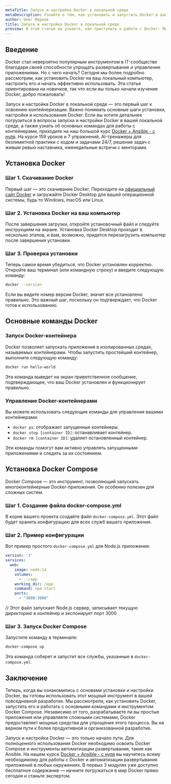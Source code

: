 ```yaml
---
metaTitle: Запуск и настройка Docker в локальной среде
metaDescription: Узнайте о том, как установить и запустить Docker в вашей локальной среде- Мы рассмотрим шаги установки, настройки и основные команды для работы с контейнерами-
author: Олег Марков
title: Запуск и настройка Docker в локальной среде
preview: В этой статье вы узнаете, как приступить к работе с Docker- Мы подробно рассмотрим процесс установки и обеспечим понимание основных возможностей Docker-
---
```


## Введение

Docker стал невероятно популярным инструментом в IT-сообществе благодаря своей способности упрощать развертывание и управление приложениями. Но с чего начать? Сегодня мы более подробно рассмотрим, как установить Docker на ваш локальный компьютер, настроить его и начать эффективно использовать. Эта статья ориентирована на новичков, так что если вы только начали изучение Docker, добро пожаловать!

Запуск и настройка Docker в локальной среде — это первый шаг к освоению контейнеризации.  Важно понимать основные шаги установки, настройки и использования Docker. Если вы хотите детальнее погрузиться в вопросы запуска и настройки Docker в вашей локальной среде, а также узнать об основных командах для работы с контейнерами, приходите на наш большой курс [Docker + Ansible - с нуля](https://purpleschool.ru/course/docker?utm_source=knowledgebase&utm_medium=text&utm_campaign=Zapusk_i_nastroyka_Docker_v_lokal'noy_srede). На курсе 159 уроков и 7 упражнений, AI-тренажеры для безлимитной практики с кодом и задачами 24/7, решение задач с живым ревью наставника, еженедельные встречи с менторами.

## Установка Docker

### Шаг 1. Скачивание Docker

Первый шаг — это скачивание Docker. Переходите на [официальный сайт Docker](https://www.docker.com/products/docker-desktop) и загружайте Docker Desktop для вашей операционной системы, будь то Windows, macOS или Linux.

### Шаг 2. Установка Docker на ваш компьютер

После завершения загрузки, откройте установочный файл и следуйте инструкциям на экране. Установка Docker Desktop проходит в несколько этапов, и вам, возможно, придется перезагрузить компьютер после завершения установки.

### Шаг 3. Проверка установки

Теперь самое время убедиться, что Docker установлен корректно. Откройте ваш терминал (или командную строку) и введите следующую команду:

```bash
docker --version
```

Если вы видите номер версии Docker, значит все установлено правильно. Это важный шаг, поскольку он подтверждает, что Docker готов к использованию.

## Основные команды Docker

### Запуск Docker-контейнера

Docker позволяет запускать приложения в изолированных средах, называемых контейнерами. Чтобы запустить простейший контейнер, выполните следующую команду:

```bash
docker run hello-world
```

Эта команда выведет на экран приветственное сообщение, подтверждающее, что ваш Docker установлен и функционирует правильно.

### Управление Docker-контейнерами

Вы можете использовать следующие команды для управления вашими контейнерами:

- `docker ps`: отображает запущенные контейнеры.
- `docker stop [container ID]`: останавливает контейнер.
- `docker rm [container ID]`: удаляет остановленный контейнер.

Эти команды помогут вам активно управлять запущенными приложениями и следить за их состоянием.

## Установка Docker Compose

Docker Compose — это инструмент, позволяющий запускать многоконтейнерные Docker-приложения. Он особенно полезен для сложных систем.

### Шаг 1. Создание файла docker-compose.yml

В корне вашего проекта создайте файл `docker-compose.yml`. Этот файл будет хранить конфигурацию для всех служб вашего приложения.

### Шаг 2. Пример конфигурации

Вот пример простого `docker-compose.yml` для Node.js приложения:

```yaml
version: '3'
services:
  web:
    image: node:14
    volumes:
      - .:/app
    working_dir: /app
    command: npm start
    ports:
      - "3000:3000"
```

// Этот файл запускает Node.js сервер, записывает текущую директорию в контейнер и экспонирует порт 3000

### Шаг 3. Запуск Docker Compose

Запустите команду в терминале:

```bash
docker-compose up
```

Эта команда соберет и запустит все службы, указанные в `docker-compose.yml`.

## Заключение

Теперь, когда вы ознакомились с основами установки и настройки Docker, вы готовы использовать этот мощный инструмент в вашей повседневной разработке. Мы рассмотрели, как установить Docker, запустить его и работать с основными командами и инструментом Docker Compose. Независимо от того, разрабатываете ли вы простые приложения или управляете сложными системами, Docker предоставляет мощные средства для упрощения этого процесса. Вы на верном пути к более продуктивной и организованной разработке.

Запуск и настройка Docker — это только начало пути. Для полноценного использования Docker необходимо освоить Docker Compose и инструменты автоматизации развертывания, такие как Ansible. На нашем курсе [Docker + Ansible - с нуля](https://purpleschool.ru/course/docker?utm_source=knowledgebase&utm_medium=text&utm_campaign=Zapusk_i_nastroyka_Docker_v_lokal'noy_srede) вы научитесь всему необходимому для работы с Docker и автоматизации развертывания приложений в любых окружениях. В первых 3 модулях уже доступно бесплатное содержание — начните погружаться в мир Docker прямо сегодня и станьте экспертом.
